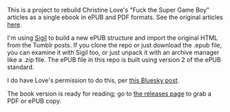 This is a project to rebuild Christine Love's "Fuck the Super Game Boy" articles as a single ebook in ePUB and PDF formats.
See the original articles [here](https://blog.loveconquersallgames.com/post/2350461718/fuck-the-super-game-boy-introduction).

I'm using [Sigil](https://sigil-ebook.com/) to build a new ePUB structure and import the original HTML from the Tumblr posts.
If you clone the repo or just download the .epub file, you can examine it with Sigil too, or just unpack it with an archive manager like a .zip file.
The ePUB file in this repo is built using version 2 of the ePUB standard.

I do have Love's permission to do this, per [this Bluesky post](https://bsky.app/profile/christinelove.bsky.social/post/3lfvv5y3mr223).

The book version is ready for reading; go to [the releases page](https://github.com/Strife89/FtSGB-ebook/releases) to grab a PDF or ePUB copy.

